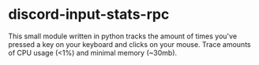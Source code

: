 # discord-input-stats-rpc
This small module written in python tracks the amount of times you've pressed a key on your keyboard and clicks on your mouse. Trace amounts of CPU usage (&lt;1%) and minimal memory (~30mb).
